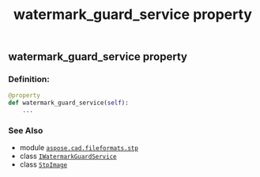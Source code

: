 ﻿---
title: watermark_guard_service property
second_title: Aspose.CAD for Python via .NET API References
description: 
type: docs
weight: 360
url: /python-net/aspose.cad.fileformats.stp/stpimage/watermark_guard_service/
is_root: false
---

## watermark_guard_service property

### Definition:
```python
@property
def watermark_guard_service(self):
    ...
```

### See Also
* module [`aspose.cad.fileformats.stp`](../../)
* class [`IWatermarkGuardService`](/cad/python-net/aspose.cad.watermarkguard/iwatermarkguardservice)
* class [`StpImage`](/cad/python-net/aspose.cad.fileformats.stp/stpimage)
